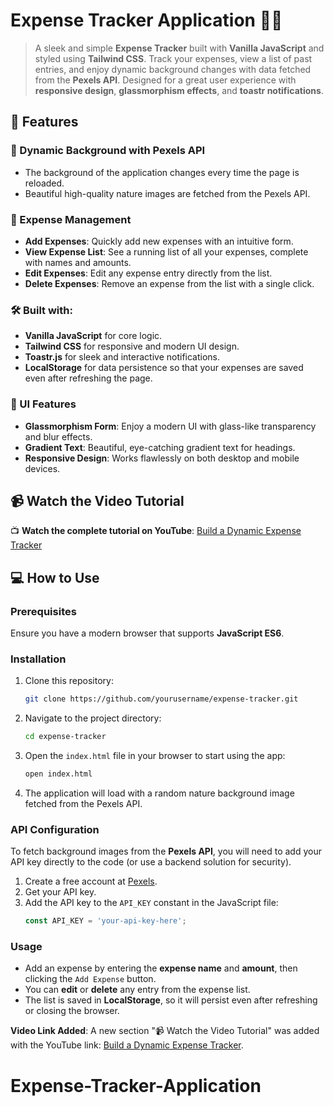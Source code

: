 # Expense Tracker Application 🧾💸

> A sleek and simple **Expense Tracker** built with **Vanilla JavaScript** and styled using **Tailwind CSS**. Track your expenses, view a list of past entries, and enjoy dynamic background changes with data fetched from the **Pexels API**. Designed for a great user experience with **responsive design**, **glassmorphism effects**, and **toastr notifications**.

## 🚀 Features

### 🌟 Dynamic Background with Pexels API
- The background of the application changes every time the page is reloaded.
- Beautiful high-quality nature images are fetched from the Pexels API.
  
### 📝 Expense Management
- **Add Expenses**: Quickly add new expenses with an intuitive form.
- **View Expense List**: See a running list of all your expenses, complete with names and amounts.
- **Edit Expenses**: Edit any expense entry directly from the list.
- **Delete Expenses**: Remove an expense from the list with a single click.
  
### 🛠️ Built with:
- **Vanilla JavaScript** for core logic.
- **Tailwind CSS** for responsive and modern UI design.
- **Toastr.js** for sleek and interactive notifications.
- **LocalStorage** for data persistence so that your expenses are saved even after refreshing the page.

### 🌈 UI Features
- **Glassmorphism Form**: Enjoy a modern UI with glass-like transparency and blur effects.
- **Gradient Text**: Beautiful, eye-catching gradient text for headings.
- **Responsive Design**: Works flawlessly on both desktop and mobile devices.
  
## 📹 Watch the Video Tutorial

📺 **Watch the complete tutorial on YouTube**: [Build a Dynamic Expense Tracker](https://youtu.be/SXYdBaZ4WFk)

## 💻 How to Use

### Prerequisites
Ensure you have a modern browser that supports **JavaScript ES6**.

### Installation

1. Clone this repository:
    ```bash
    git clone https://github.com/yourusername/expense-tracker.git
    ```

2. Navigate to the project directory:
    ```bash
    cd expense-tracker
    ```

3. Open the `index.html` file in your browser to start using the app:
    ```bash
    open index.html
    ```

4. The application will load with a random nature background image fetched from the Pexels API.

### API Configuration
To fetch background images from the **Pexels API**, you will need to add your API key directly to the code (or use a backend solution for security).

1. Create a free account at [Pexels](https://www.pexels.com/api/).
2. Get your API key.
3. Add the API key to the `API_KEY` constant in the JavaScript file:
    ```javascript
    const API_KEY = 'your-api-key-here';
    ```

### Usage

- Add an expense by entering the **expense name** and **amount**, then clicking the `Add Expense` button.
- You can **edit** or **delete** any entry from the expense list.
- The list is saved in **LocalStorage**, so it will persist even after refreshing or closing the browser.


**Video Link Added**: A new section "📹 Watch the Video Tutorial" was added with the YouTube link: [Build a Dynamic Expense Tracker](https://youtu.be/SXYdBaZ4WFk).


# Expense-Tracker-Application
